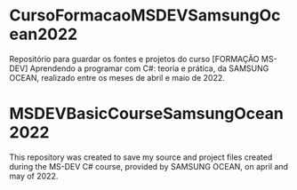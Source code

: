 # CursoFormacaoMSDEVSamsungOcean2022
Repositório para guardar os fontes e projetos do curso [FORMAÇÃO MS-DEV] Aprendendo a programar com C#: teoria e prática, da SAMSUNG OCEAN, realizado entre os meses de abril e maio de 2022.

# MSDEVBasicCourseSamsungOcean2022
This repository was created to save my source and project files created during the MS-DEV C# course, provided by SAMSUNG OCEAN, on april and may of 2022.
